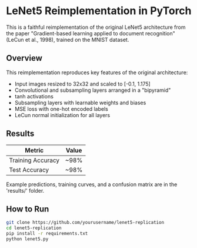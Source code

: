 # LeNet5 Reimplementation in PyTorch

This is a faithful reimplementation of the original LeNet5 architecture from the paper "Gradient-based learning applied to document recognition" (LeCun et al., 1998), trained on the MNIST dataset.

## Overview
This reimplementation reproduces key features of the original architecture:
- Input images resized to 32x32 and scaled to [-0.1, 1.175]
- Convolutional and subsampling layers arranged in a "bipyramid"
- tanh activations
- Subsampling layers with learnable weights and biases
- MSE loss with one-hot encoded labels
- LeCun normal initialization for all layers

## Results
| Metric | Value |
|--------|--------|
| Training Accuracy | ~98% |
| Test Accuracy | ~98% |

Example predictions, training curves, and a confusion matrix are in the 'results/' folder.

## How to Run
```bash
git clone https://github.com/yourusername/lenet5-replication
cd lenet5-replication
pip install -r requirements.txt
python lenet5.py


